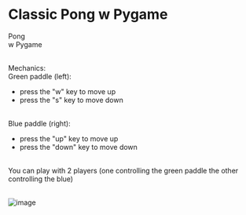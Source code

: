 # Classic Pong w Pygame

Pong<br>
w Pygame<br><br>

Mechanics:<br>
Green paddle (left):<br>
  - press the "w" key to move up<br>
  - press the "s" key to move down<br><br>

Blue paddle (right):<br>
  - press the "up" key to move up<br>
  - press the "down" key to move down<br><br>

You can play with 2 players (one controlling the green paddle the other controlling the blue)<br><br>

![image](https://user-images.githubusercontent.com/98131995/210926680-ba6d606e-54c6-4231-8e6a-260752ad714d.png)
